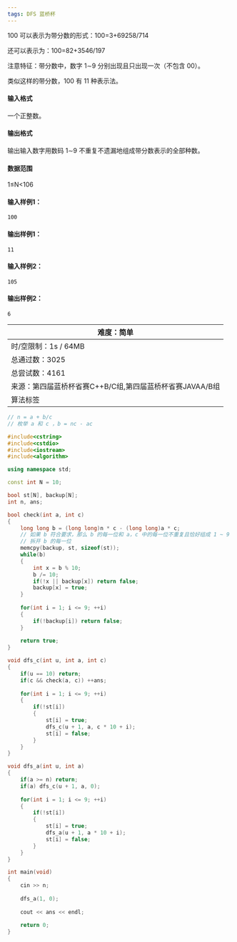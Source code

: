 ```yaml
---
tags: DFS 蓝桥杯
---
```






100 可以表示为带分数的形式：100=3+69258/714

还可以表示为：100=82+3546/197

注意特征：带分数中，数字 1∼9 分别出现且只出现一次（不包含 00）。

类似这样的带分数，100 有 11 种表示法。

#### 输入格式

一个正整数。

#### 输出格式

输出输入数字用数码 1∼9 不重复不遗漏地组成带分数表示的全部种数。

#### 数据范围

1≤N<106

#### 输入样例1：

```
100
```

#### 输出样例1：

```
11
```

#### 输入样例2：

```
105
```

#### 输出样例2：

```
6
```

| 难度：**简单**                                           |
| -------------------------------------------------------- |
| 时/空限制：1s / 64MB                                     |
| 总通过数：3025                                           |
| 总尝试数：4161                                           |
| 来源：第四届蓝桥杯省赛C++B/C组,第四届蓝桥杯省赛JAVAA/B组 |
| 算法标签                                                 |

```cpp
// n = a + b/c
// 枚举 a 和 c ，b = nc - ac

#include<cstring>
#include<cstdio>
#include<iostream>
#include<algorithm>

using namespace std;

const int N = 10;

bool st[N], backup[N];
int n, ans;

bool check(int a, int c)
{
    long long b = (long long)n * c - (long long)a * c;
    // 如果 b 符合要求，那么 b 的每一位和 a，c 中的每一位不重复且恰好组成 1 ~ 9
    // 拆开 b 的每一位
    memcpy(backup, st, sizeof(st));
    while(b)
    {
        int x = b % 10;
        b /= 10;
        if(!x || backup[x]) return false;
        backup[x] = true;
    }
    
    for(int i = 1; i <= 9; ++i)
    {
        if(!backup[i]) return false;
    }
    
    return true;
}

void dfs_c(int u, int a, int c)
{
    if(u == 10) return;
    if(c && check(a, c)) ++ans;
    
    for(int i = 1; i <= 9; ++i)
    {
        if(!st[i])
        {
            st[i] = true;
            dfs_c(u + 1, a, c * 10 + i);
            st[i] = false;
        }
    }
}

void dfs_a(int u, int a)
{
    if(a >= n) return;
    if(a) dfs_c(u + 1, a, 0);
    
    for(int i = 1; i <= 9; ++i)
    {
        if(!st[i])
        {
            st[i] = true;
            dfs_a(u + 1, a * 10 + i);
            st[i] = false;
        }
    }
}

int main(void)
{
    cin >> n;
    
    dfs_a(1, 0);
    
    cout << ans << endl;
        
    return 0;
}
```

